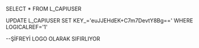 SELECT * FROM L_CAPIUSER

UPDATE L_CAPIUSER SET KEY_='euJJEHdEK+C7m7DevtY8Bg==' WHERE LOGICALREF='1'


--ŞİFREYİ LOGO OLARAK SIFIRLIYOR